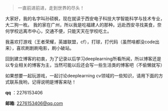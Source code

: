 > 一直前进前进，走到世界的尽头！

大家好，我的名字叫孙硕枫，现在就读于西安电子科技大学智能科学与技术专业，大二狗一枚。
我的家在广州，所以我是吃福建人的那种。远赴西安寻找美食，奈何学校远离市中心，交通不便，只能天天在学校吃土。

我喜欢打游戏（王者荣耀，英雄联盟，cf），打球，打代码（虽然啥都没code出来），喜欢刷剧刷电影，刷小破站。

回到建立博客的初衷，为了记录以后学习deeplearning所看所闻，所以博客还是以专业相关的博客为主，当然可能以后还会写一些生活类的博客吧（不偷懒就写）

如果想要一起玩游戏，一起讨论deeplearning cv领域的一些知识，请用下面的方式联系我哟，记得说明是博客来哒！

**qq** ：2276153406

**邮箱**: 2276153406@qq.com

